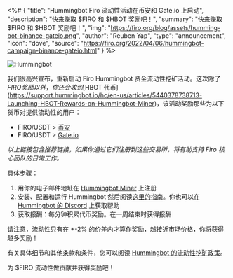 <%# {
  "title": "Hummingbot Firo 流动性活动在币安和 Gate.io 上启动",
  "description": "快来赚取 $FIRO 和 $HBOT 奖励吧！",
  "summary": "快来赚取 $FIRO 和 $HBOT 奖励吧！",
  "img": "https://firo.org/blog/assets/humming-bot-binance-gateio.png",
  "author": "Reuben Yap",
  "type": "announcement",
  "icon": "dove",
  "source": "https://firo.org/2022/04/06/hummingbot-campaign-binance-gateio.html"
} %>

![Hummingbot](https://firo.org/blog/assets/humming-bot-binance-gateio.png#size=1255x493)

我们很高兴宣布，重新启动 Firo Hummingbot 资金流动性挖矿活动。这次除了 $FIRO 奖励以外，你还会收到 [$HBOT 代币](https://support.hummingbot.io/hc/en-us/articles/5440378738713-Launching-HBOT-Rewards-on-Hummingbot-Miner)，该活动奖励那些为以下货币对提供流动性的用户：

* FIRO/USDT > [币安](https://accounts.binance.com/zh-CN/register?ref=37748947)
* FIRO/USDT > [Gate.io](https://www.gate.io/signup/2777405)

*以上链接包含推荐链接，如果你通过它们注册到这些交易所，将有助支持 Firo 核心团队的日常工作。*

具体步骤：

1. 用你的电子邮件地址在 [Hummingbot Miner](https://miner.hummingbot.io/) 上注册
2. 安装、配置和运行 Hummingbot 然后阅读[这里的指南](https://hummingbot.io/academy/quickstart/)。你也可以在 [Hummingbot 的 Discord](https://discord.hummingbot.io/) 上获取帮助
3. 获取报酬：每分钟积累代币奖励。在一周结束时获得报酬

请注意，流动性只有在 +-2% 的价差内才算作奖励，越接近市场价格，你将获得越多奖励！

有关具体细节和其他条款和条件，您可以阅读 [Hummingbot 的流动性挖矿政策](https://hummingbot.io/en/liquidity-mining-policy/)。

为 $FIRO 流动性做贡献并获得奖励吧！
